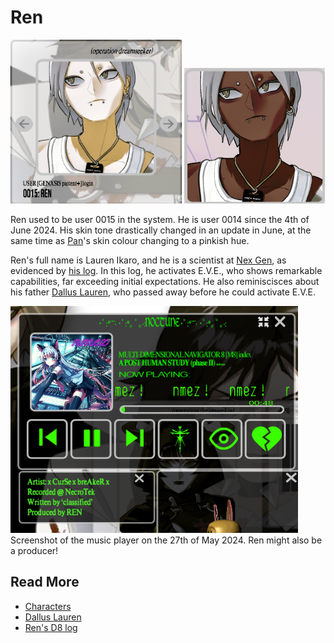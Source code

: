 # Ren

![Ren's first avatar](../../Resources/characters/ren/ren.png)
![black_ren.png](../../Resources/characters/ren/black_ren.png)

Ren used to be user 0015 in the system. He is user 0014 since the 4th of June 2024. 
His skin tone drastically changed in an update in June, at the same time as [Pan](pan)'s 
skin colour changing to a pinkish hue.

Ren's full name is Lauren Ikaro, and he is a scientist at [Nex Gen](../lore/nex-gen-corporation), 
as evidenced by [his log](../files/lauren_d8_log). In this log, he activates E.V.E., 
who shows remarkable capabilities, far exceeding initial expectations. He also reminiscisces 
about his father [Dallus Lauren](characters#dallus-lauren), who passed away before he 
could activate E.V.E.

![nmez! info in the music player Nocturne](../../Resources/characters/ren/produced_by_ren.png)
Screenshot of the music player on the 27th of May 2024. Ren might also be a producer!

## Read More

- [Characters](characters)
- [Dallus Lauren](characters#dallus-lauren)
- [Ren's D8 log](../files/lauren_d8_log)